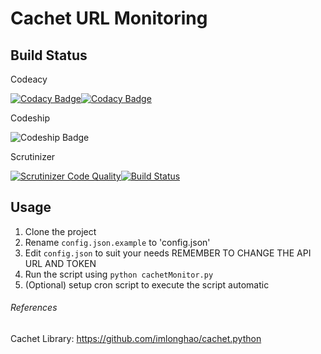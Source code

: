 # Cachet URL Monitoring

## Build Status
Codeacy


[![Codacy Badge](https://api.codacy.com/project/badge/Grade/39402e15ade84bc2857a35ec9d25694e)](https://www.codacy.com/app/gaz492/cachet-monitor?utm_source=gaz492@bitbucket.org&amp;utm_medium=referral&amp;utm_content=gaz492/cachet-monitor&amp;utm_campaign=Badge_Grade)[![Codacy Badge](https://api.codacy.com/project/badge/Coverage/39402e15ade84bc2857a35ec9d25694e)](https://www.codacy.com/app/gaz492/cachet-monitor?utm_source=gaz492@bitbucket.org&utm_medium=referral&utm_content=gaz492/cachet-monitor&utm_campaign=Badge_Coverage)

Codeship

![Codeship Badge](https://codeship.com/projects/0198a7f0-ba36-0134-2fc5-4a27c2a3e8e6/status?branch=master)

Scrutinizer

[![Scrutinizer Code Quality](https://scrutinizer-ci.com/b/gaz492/cachet-monitor/badges/quality-score.png?b=master)](https://scrutinizer-ci.com/b/gaz492/cachet-monitor/?branch=master)[![Build Status](https://scrutinizer-ci.com/b/gaz492/cachet-monitor/badges/build.png?b=master)](https://scrutinizer-ci.com/b/gaz492/cachet-monitor/build-status/master)

## Usage

1. Clone the project
2. Rename `config.json.example` to 'config.json'
3. Edit `config.json` to suit your needs REMEMBER TO CHANGE THE API URL AND TOKEN
4. Run the script using `python cachetMonitor.py`
5. (Optional) setup cron script to execute the script automatic

###### References

Cachet Library: https://github.com/imlonghao/cachet.python